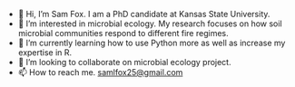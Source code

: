 - 👋 Hi, I’m Sam Fox. I am a PhD candidate at Kansas State University.
- 👀 I’m interested in microbial ecology. My research focuses on how soil microbial communities respond to different fire regimes.
- 🌱 I’m currently learning how to use Python more as well as increase my expertise in R. 
- 💞️ I’m looking to collaborate on microbial ecology project.
- 📫 How to reach me. samlfox25@gmail.com

<!---
samlfox25/samlfox25 is a ✨ special ✨ repository because its `README.md` (this file) appears on your GitHub profile.
You can click the Preview link to take a look at your changes.
--->
